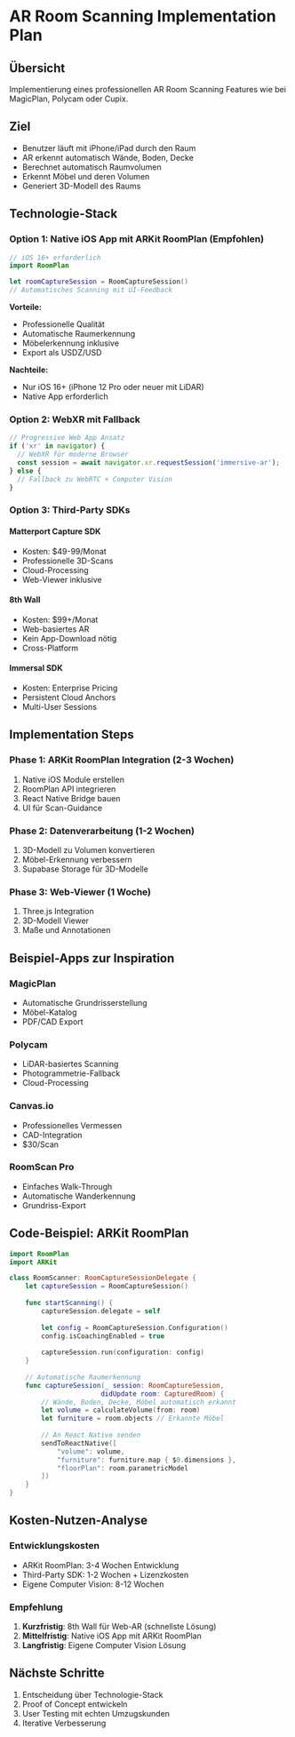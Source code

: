 # AR Room Scanning Implementation Plan

## Übersicht
Implementierung eines professionellen AR Room Scanning Features wie bei MagicPlan, Polycam oder Cupix.

## Ziel
- Benutzer läuft mit iPhone/iPad durch den Raum
- AR erkennt automatisch Wände, Boden, Decke
- Berechnet automatisch Raumvolumen
- Erkennt Möbel und deren Volumen
- Generiert 3D-Modell des Raums

## Technologie-Stack

### Option 1: Native iOS App mit ARKit RoomPlan (Empfohlen)
```swift
// iOS 16+ erforderlich
import RoomPlan

let roomCaptureSession = RoomCaptureSession()
// Automatisches Scanning mit UI-Feedback
```

**Vorteile:**
- Professionelle Qualität
- Automatische Raumerkennung
- Möbelerkennung inklusive
- Export als USDZ/USD

**Nachteile:**
- Nur iOS 16+ (iPhone 12 Pro oder neuer mit LiDAR)
- Native App erforderlich

### Option 2: WebXR mit Fallback
```javascript
// Progressive Web App Ansatz
if ('xr' in navigator) {
  // WebXR für moderne Browser
  const session = await navigator.xr.requestSession('immersive-ar');
} else {
  // Fallback zu WebRTC + Computer Vision
}
```

### Option 3: Third-Party SDKs

#### Matterport Capture SDK
- Kosten: $49-99/Monat
- Professionelle 3D-Scans
- Cloud-Processing
- Web-Viewer inklusive

#### 8th Wall
- Kosten: $99+/Monat  
- Web-basiertes AR
- Kein App-Download nötig
- Cross-Platform

#### Immersal SDK
- Kosten: Enterprise Pricing
- Persistent Cloud Anchors
- Multi-User Sessions

## Implementation Steps

### Phase 1: ARKit RoomPlan Integration (2-3 Wochen)
1. Native iOS Module erstellen
2. RoomPlan API integrieren
3. React Native Bridge bauen
4. UI für Scan-Guidance

### Phase 2: Datenverarbeitung (1-2 Wochen)
1. 3D-Modell zu Volumen konvertieren
2. Möbel-Erkennung verbessern
3. Supabase Storage für 3D-Modelle

### Phase 3: Web-Viewer (1 Woche)
1. Three.js Integration
2. 3D-Modell Viewer
3. Maße und Annotationen

## Beispiel-Apps zur Inspiration

### MagicPlan
- Automatische Grundrisserstellung
- Möbel-Katalog
- PDF/CAD Export

### Polycam
- LiDAR-basiertes Scanning
- Photogrammetrie-Fallback
- Cloud-Processing

### Canvas.io
- Professionelles Vermessen
- CAD-Integration
- $30/Scan

### RoomScan Pro
- Einfaches Walk-Through
- Automatische Wanderkennung
- Grundriss-Export

## Code-Beispiel: ARKit RoomPlan

```swift
import RoomPlan
import ARKit

class RoomScanner: RoomCaptureSessionDelegate {
    let captureSession = RoomCaptureSession()
    
    func startScanning() {
        captureSession.delegate = self
        
        let config = RoomCaptureSession.Configuration()
        config.isCoachingEnabled = true
        
        captureSession.run(configuration: config)
    }
    
    // Automatische Raumerkennung
    func captureSession(_ session: RoomCaptureSession, 
                       didUpdate room: CapturedRoom) {
        // Wände, Boden, Decke, Möbel automatisch erkannt
        let volume = calculateVolume(from: room)
        let furniture = room.objects // Erkannte Möbel
        
        // An React Native senden
        sendToReactNative([
            "volume": volume,
            "furniture": furniture.map { $0.dimensions },
            "floorPlan": room.parametricModel
        ])
    }
}
```

## Kosten-Nutzen-Analyse

### Entwicklungskosten
- ARKit RoomPlan: 3-4 Wochen Entwicklung
- Third-Party SDK: 1-2 Wochen + Lizenzkosten
- Eigene Computer Vision: 8-12 Wochen

### Empfehlung
1. **Kurzfristig**: 8th Wall für Web-AR (schnellste Lösung)
2. **Mittelfristig**: Native iOS App mit ARKit RoomPlan
3. **Langfristig**: Eigene Computer Vision Lösung

## Nächste Schritte
1. Entscheidung über Technologie-Stack
2. Proof of Concept entwickeln
3. User Testing mit echten Umzugskunden
4. Iterative Verbesserung